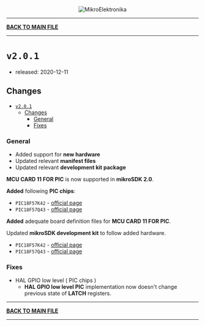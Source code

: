 <p align="center">
  <img src="http://www.mikroe.com/img/designs/beta/logo_small.png?raw=true" alt="MikroElektronika"/>
</p>

---

**[BACK TO MAIN FILE](../../changelog.md)**

---

# `v2.0.1`

+ released: 2020-12-11

## Changes

- [`v2.0.1`](#v201)
  - [Changes](#changes)
    - [General](#general)
    - [Fixes](#fixes)

### General

+ Added support for **new hardware**
+ Updated relevant **manifest files**
+ Updated relevant **development kit package**

**MCU CARD 11 FOR PIC** is now supported in **mikroSDK 2.0**.

**Added** following **PIC chips**:

+ `PIC18F57K42` - [official page](https://www.mikroe.com/mcu-card-11-for-pic-pic18f57k42)
+ `PIC18F57Q43` - [official page](https://www.mikroe.com/mcu-card-11-for-pic-pic18f57q43)

**Added** adequate board definition files for **MCU CARD 11 FOR PIC**.

Updated **mikroSDK development kit** to follow added hardware.

+ `PIC18F57K42` - [official page](https://www.mikroe.com/mcu-card-11-for-pic-pic18f57k42)
+ `PIC18F57Q43` - [official page](https://www.mikroe.com/mcu-card-11-for-pic-pic18f57q43)

### Fixes

+ HAL GPIO low level ( PIC chips )
  + **HAL GPIO low level PIC** implementation now doesn't change previous state of **LATCH** registers.

---

**[BACK TO MAIN FILE](../../changelog.md)**

---
